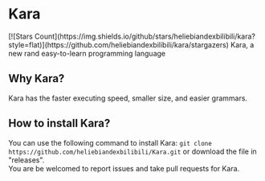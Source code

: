 <h1>Kara</h1>
[![Stars Count](https://img.shields.io/github/stars/heliebiandexbilibili/kara?style=flat)](https://github.com/heliebiandexbilibili/kara/stargazers)
Kara, a new rand easy-to-learn programming language
<br>
<h2>Why Kara?</h2>
Kara has the faster executing speed, smaller size, and easier grammars.
<h2>How to install Kara?</h2>
You can use the following command to install Kara:
<code>git clone https://github.com/heliebiandexbilibili/Kara.git</code>
or download the file in "releases".
<br>
You are be welcomed to report issues and take pull requests for Kara.
